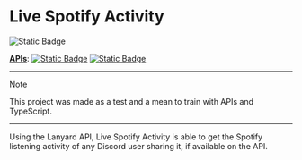 # Live Spotify Activity

![Static Badge](https://img.shields.io/badge/Version-0.1.1-orange?style=for-the-badge)

<ins>__APIs__</ins>:
[![Static Badge](https://img.shields.io/badge/Lanyard-green?style=for-the-badge&logo=github&logoSize=auto&label=GitHub)](https://github.com/Phineas/lanyard) [![Static Badge](https://img.shields.io/badge/ColorThief-green?style=for-the-badge&logo=github&logoSize=auto&label=GitHub)](https://github.com/lokesh/color-thief)

---

> [!NOTE]
> This project was made as a test and a mean to train with APIs and TypeScript.

---

Using the Lanyard API, Live Spotify Activity is able to get the Spotify listening activity of any Discord user sharing it, if available on the API.
